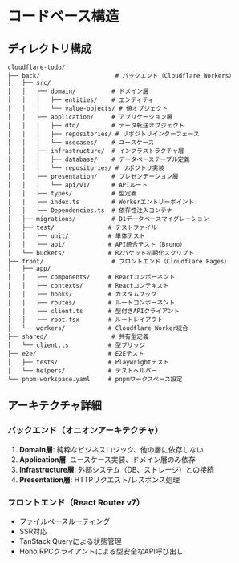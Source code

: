 # コードベース構造

## ディレクトリ構成

```
cloudflare-todo/
├── back/                     # バックエンド（Cloudflare Workers）
│   ├── src/
│   │   ├── domain/          # ドメイン層
│   │   │   ├── entities/    # エンティティ
│   │   │   └── value-objects/ # 値オブジェクト
│   │   ├── application/     # アプリケーション層
│   │   │   ├── dto/         # データ転送オブジェクト
│   │   │   ├── repositories/ # リポジトリインターフェース
│   │   │   └── usecases/    # ユースケース
│   │   ├── infrastructure/  # インフラストラクチャ層
│   │   │   ├── database/    # データベーステーブル定義
│   │   │   └── repositories/ # リポジトリ実装
│   │   ├── presentation/    # プレゼンテーション層
│   │   │   └── api/v1/      # APIルート
│   │   ├── types/           # 型定義
│   │   ├── index.ts         # Workerエントリーポイント
│   │   └── Dependencies.ts  # 依存性注入コンテナ
│   ├── migrations/          # D1データベースマイグレーション
│   ├── test/               # テストファイル
│   │   ├── unit/           # 単体テスト
│   │   └── api/            # API統合テスト（Bruno）
│   └── buckets/            # R2バケット初期化スクリプト
├── front/                   # フロントエンド（Cloudflare Pages）
│   ├── app/
│   │   ├── components/     # Reactコンポーネント
│   │   ├── contexts/       # Reactコンテキスト
│   │   ├── hooks/          # カスタムフック
│   │   ├── routes/         # ルートコンポーネント
│   │   ├── client.ts       # 型付きAPIクライアント
│   │   └── root.tsx        # ルートレイアウト
│   └── workers/            # Cloudflare Worker統合
├── shared/                  # 共有型定義
│   └── client.ts           # 型ブリッジ
├── e2e/                    # E2Eテスト
│   ├── tests/              # Playwrightテスト
│   └── helpers/            # テストヘルパー
└── pnpm-workspace.yaml     # pnpmワークスペース設定
```

## アーキテクチャ詳細

### バックエンド（オニオンアーキテクチャ）
1. **Domain層**: 純粋なビジネスロジック、他の層に依存しない
2. **Application層**: ユースケース実装、ドメイン層のみ依存
3. **Infrastructure層**: 外部システム（DB、ストレージ）との接続
4. **Presentation層**: HTTPリクエスト/レスポンス処理

### フロントエンド（React Router v7）
- ファイルベースルーティング
- SSR対応
- TanStack Queryによる状態管理
- Hono RPCクライアントによる型安全なAPI呼び出し